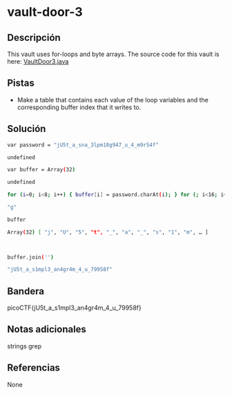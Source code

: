 # vault-door-3

## Descripción
This vault uses for-loops and byte arrays. The source code for this vault is here: [VaultDoor3.java](https://jupiter.challenges.picoctf.org/static/943ea40e3f54fca6d2145fa7aadc5e09/VaultDoor3.java)

## Pistas
- Make a table that contains each value of the loop variables and the corresponding buffer index that it writes to.

## Solución
```bash
var password = "jU5t_a_sna_3lpm18g947_u_4_m9r54f"  

undefined  

var buffer = Array(32)  

undefined  

for (i=0; i<8; i++) { buffer[i] = password.charAt(i); } for (; i<16; i++) { buffer[i] = password.charAt(23-i);…  

"g"  

buffer  

Array(32) [ "j", "U", "5", "t", "_", "a", "_", "s", "1", "m", … ]

  

buffer.join('')  

"jU5t_a_s1mpl3_an4gr4m_4_u_79958f"
```

## Bandera
picoCTF{jU5t_a_s1mpl3_an4gr4m_4_u_79958f}

## Notas adicionales
strings
grep

## Referencias
None